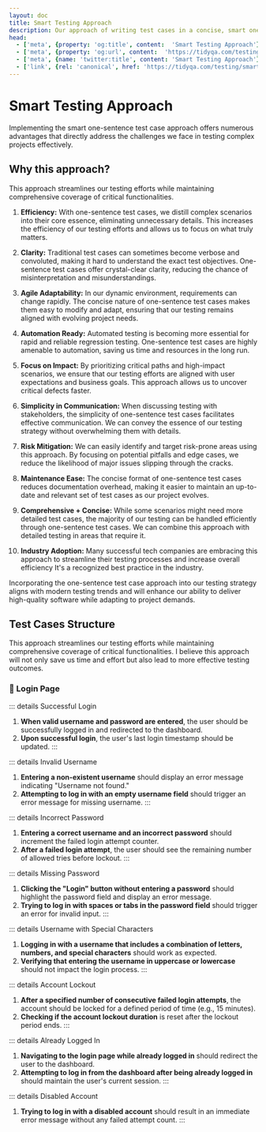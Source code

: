 ```yaml
---
layout: doc
title: Smart Testing Approach
description: Our approach of writing test cases in a concise, smart one-sentence format has several potential benefits over traditional test case writing.
head:
  - ['meta', {property: 'og:title', content:  'Smart Testing Approach'}]
  - ['meta', {property: 'og:url', content:  'https://tidyqa.com/testing/smart/' }] 
  - ['meta', {name: 'twitter:title', content: 'Smart Testing Approach'}]
  - ['link', {rel: 'canonical', href: 'https://tidyqa.com/testing/smart/'}]
---
```


# Smart Testing Approach

Implementing the smart one-sentence test case approach offers numerous advantages that directly address the challenges we face in testing complex projects effectively.

## Why this approach?

This approach streamlines our testing efforts while maintaining comprehensive coverage of critical functionalities.

1. **Efficiency:** With one-sentence test cases, we distill complex scenarios into their core essence, eliminating unnecessary details. This increases the efficiency of our testing efforts and allows us to focus on what truly matters.

2. **Clarity:** Traditional test cases can sometimes become verbose and convoluted, making it hard to understand the exact test objectives. One-sentence test cases offer crystal-clear clarity, reducing the chance of misinterpretation and misunderstandings.

3. **Agile Adaptability:** In our dynamic environment, requirements can change rapidly. The concise nature of one-sentence test cases makes them easy to modify and adapt, ensuring that our testing remains aligned with evolving project needs.

4. **Automation Ready:** Automated testing is becoming more essential for rapid and reliable regression testing. One-sentence test cases are highly amenable to automation, saving us time and resources in the long run.

5. **Focus on Impact:** By prioritizing critical paths and high-impact scenarios, we ensure that our testing efforts are aligned with user expectations and business goals. This approach allows us to uncover critical defects faster.

6. **Simplicity in Communication:** When discussing testing with stakeholders, the simplicity of one-sentence test cases facilitates effective communication. We can convey the essence of our testing strategy without overwhelming them with details.

7. **Risk Mitigation:** We can easily identify and target risk-prone areas using this approach. By focusing on potential pitfalls and edge cases, we reduce the likelihood of major issues slipping through the cracks.

8. **Maintenance Ease:** The concise format of one-sentence test cases reduces documentation overhead, making it easier to maintain an up-to-date and relevant set of test cases as our project evolves.

9. **Comprehensive + Concise:** While some scenarios might need more detailed test cases, the majority of our testing can be handled efficiently through one-sentence test cases. We can combine this approach with detailed testing in areas that require it.

10. **Industry Adoption:** Many successful tech companies are embracing this approach to streamline their testing processes and increase overall efficiency It's a recognized best practice in the industry.

Incorporating the one-sentence test case approach into our testing strategy aligns with modern testing trends and will enhance our ability to deliver high-quality software while adapting to project demands. 

## Test Cases Structure

This approach streamlines our testing efforts while maintaining comprehensive coverage of critical functionalities. I believe this approach will not only save us time and effort but also lead to more effective testing outcomes.

### 📁 Login Page

::: details Successful Login
1. **When valid username and password are entered**, the user should be successfully logged in and redirected to the dashboard.
2. **Upon successful login**, the user's last login timestamp should be updated.
:::

::: details Invalid Username
1. **Entering a non-existent username** should display an error message indicating "Username not found."
2. **Attempting to log in with an empty username field** should trigger an error message for missing username.
:::

::: details Incorrect Password
1. **Entering a correct username and an incorrect password** should increment the failed login attempt counter.
2. **After a failed login attempt**, the user should see the remaining number of allowed tries before lockout.
:::

::: details Missing Password
1. **Clicking the "Login" button without entering a password** should highlight the password field and display an error message.
2. **Trying to log in with spaces or tabs in the password field** should trigger an error for invalid input.
:::

::: details Username with Special Characters
1. **Logging in with a username that includes a combination of letters, numbers, and special characters** should work as expected.
2. **Verifying that entering the username in uppercase or lowercase** should not impact the login process.
:::

::: details Account Lockout
1. **After a specified number of consecutive failed login attempts**, the account should be locked for a defined period of time (e.g., 15 minutes).
2. **Checking if the account lockout duration** is reset after the lockout period ends.
:::

::: details Already Logged In
1. **Navigating to the login page while already logged in** should redirect the user to the dashboard.
2. **Attempting to log in from the dashboard after being already logged in** should maintain the user's current session.
:::

::: details Disabled Account
1. **Trying to log in with a disabled account** should result in an immediate error message without any failed attempt count.
:::